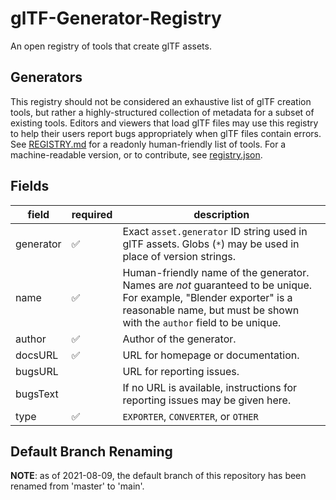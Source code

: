 # glTF-Generator-Registry

An open registry of tools that create glTF assets.

## Generators

This registry should not be considered an exhaustive list of glTF creation
tools, but rather a highly-structured collection of metadata for a subset of
existing tools. Editors and viewers that load glTF files may use this registry
to help their users report bugs appropriately when glTF files contain errors.
See [REGISTRY.md](dist/REGISTRY.md) for a readonly human-friendly list of tools.
For a machine-readable version, or to contribute, see
[registry.json](registry.json).

## Fields

| field | required | description |
|---|---|---|
| generator | ✅ | Exact `asset.generator` ID string used in glTF assets. Globs (`*`) may be used in place of version strings. |
| name | ✅ | Human-friendly name of the generator. Names are _not_ guaranteed to be unique. For example, "Blender exporter" is a reasonable name, but must be shown with the `author` field to be unique. |
| author | ✅ | Author of the generator. |
| docsURL | ✅ | URL for homepage or documentation. |
| bugsURL | | URL for reporting issues. |
| bugsText | | If no URL is available, instructions for reporting issues may be given here. |
| type | ✅ | `EXPORTER`, `CONVERTER`, or `OTHER` |

## Default Branch Renaming

**NOTE**: as of 2021-08-09, the default branch of this repository has
been renamed from 'master' to 'main'.
